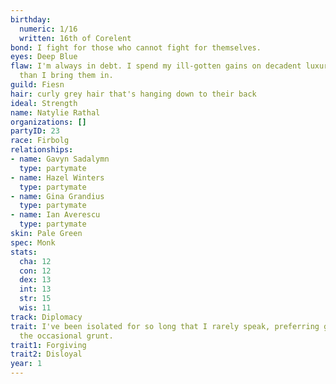 ```yaml
---
birthday:
  numeric: 1/16
  written: 16th of Corelent
bond: I fight for those who cannot fight for themselves.
eyes: Deep Blue
flaw: I'm always in debt. I spend my ill-gotten gains on decadent luxuries faster
  than I bring them in.
guild: Fiesn
hair: curly grey hair that's hanging down to their back
ideal: Strength
name: Natylie Rathal
organizations: []
partyID: 23
race: Firbolg
relationships:
- name: Gavyn Sadalymn
  type: partymate
- name: Hazel Winters
  type: partymate
- name: Gina Grandius
  type: partymate
- name: Ian Averescu
  type: partymate
skin: Pale Green
spec: Monk
stats:
  cha: 12
  con: 12
  dex: 13
  int: 13
  str: 15
  wis: 11
track: Diplomacy
trait: I've been isolated for so long that I rarely speak, preferring gestures and
  the occasional grunt.
trait1: Forgiving
trait2: Disloyal
year: 1
---
```


